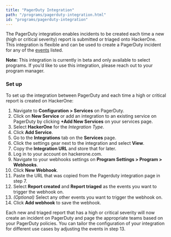 ```yaml
---
title: "PagerDuty Integration"
path: "/programs/pagerduty-integration.html"
id: "programs/pagerduty-integration"
---
```


The PagerDuty integration enables incidents to be created each time a new (high or critical severity) report is submitted or triaged onto HackerOne. This integration is flexible and can be used to create a PagerDuty incident for any of the [events](https://api.hackerone.com/webhooks/#events) listed.

<div class="betanote" markdown="1">
<b>Note:</b> This integration is currently in beta and only available to select programs. If you’d like to use this integration, please reach out to your program manager.
</div>

### Set up

To set up the integration between PagerDuty and each time a high or critical report is created on HackerOne:

1. Navigate to **Configuration > Services** on PagerDuty.
2. Click on **New Service** or add an integration to an existing service on PagerDuty by clicking **+Add New Services** on your services page.
3. Select **HackerOne** for the *Integration Type*.
4. Click **Add Service**.
5. Go to the **Integrations** tab on the **Services** page.
6. Click the settings gear next to the integration and select **View**.
7. Copy the **Integration URL** and store that for later.
8. Log in to your account on hackerone.com.
9. Navigate to your webhooks settings on **Program Settings > Program > Webhooks**.
10. Click **New Webhook**.
11. Paste the URL that was copied from the Pagerduty integration page in step 7.
12. Select **Report created** and **Report triaged** as the events you want to trigger the webhook on.
13. *(Optional)* Select any other events you want to trigger the webhook on.
14. Click **Add webhook** to save the webhook.

Each new and triaged report that has a high or critical severity will now create an incident on PagerDuty and page the appropriate teams based on your PagerDuty policies. You can tailor the configuration of your integration for different use cases by adjusting the events in step 13.
